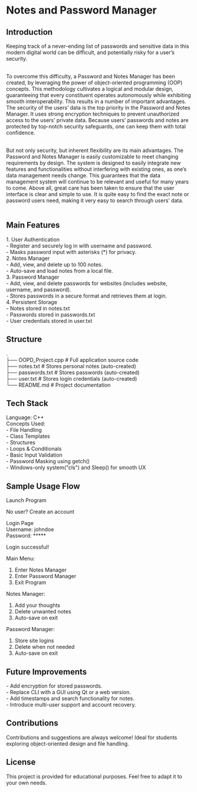 <h1>Notes and Password Manager</h1>
<h2>Introduction</h2>
Keeping track of a never-ending list of passwords and sensitive data in this modern digital world can be difficult, and potentially risky for a user’s security. <br> <br>

To overcome this difficulty, a Password and Notes Manager has been created, by leveraging the power of object-oriented programming (OOP) concepts. This methodology cultivates a logical and modular design, guaranteeing that every constituent operates autonomously while exhibiting smooth interoperability. This results in a number of important advantages. The security of the users’  data is the top priority in the Password and Notes Manager. It uses strong encryption techniques to prevent unauthorized access to the users’ private data. Because users’ passwords and notes are protected by top-notch security safeguards, one can keep them with total confidence. <br> <br>

But not only security, but inherent flexibility are its main advantages. The Password and Notes Manager is easily customizable to meet changing requirements by design. The system is designed to easily integrate new features and functionalities without interfering with existing ones, as one’s data management needs change. This guarantees that the data management system will continue to be relevant and useful for many years to come. Above all,  great care has been taken  to ensure that the user interface is clear and simple to use. It is quite easy to find the exact note or password users need, making it very easy to search through users’ data.  <br> <br>

<h2>Main Features</h2>
1. User Authentication <br>
    - Register and securely log in with username and password. <br>
    - Masks password input with asterisks (*) for privacy. <br>
2. Notes Manager <br>
    - Add, view, and delete up to 100 notes.<br>
    - Auto-save and load notes from a local file.<br>
3. Password Manager<br>
    - Add, view, and delete passwords for websites (includes website, username, and password).<br>
    - Stores passwords in a secure format and retrieves them at login.<br>
4. Persistent Storage<br>
    - Notes stored in notes.txt<br>
    - Passwords stored in passwords.txt<br>
    - User credentials stored in user.txt<br>

<h2>Structure</h2>
.<br>
├── OOPD_Project.cpp       # Full application source code <br>
├── notes.txt              # Stores personal notes (auto-created)<br>
├── passwords.txt          # Stores passwords (auto-created)<br>
├── user.txt               # Stores login credentials (auto-created)<br>
└── README.md              # Project documentation<br>

<h2>Tech Stack</h2>
Language: C++ <br>
Concepts Used: <br>
  - File Handling<br>
  - Class Templates<br>
  - Structures<br>
  - Loops & Conditionals<br>
  - Basic Input Validation<br>
  - Password Masking using getch()<br>
  - Windows-only system("cls") and Sleep() for smooth UX<br>

<h2>Sample Usage Flow</h2>
Launch Program <br>

No user? Create an account <br>

Login Page<br>
Username: johndoe<br>
Password: *****<br>

Login successful!<br>

Main Menu:<br>
1. Enter Notes Manager<br>
2. Enter Password Manager<br>
3. Exit Program<br>

Notes Manager:<br>
1. Add your thoughts<br>
2. Delete unwanted notes<br>
3. Auto-save on exit<br>

Password Manager:<br>
1. Store site logins<br>
2. Delete when not needed<br>
3. Auto-save on exit<br>

<h2>Future Improvements</h2>
- Add encryption for stored passwords.<br>
- Replace CLI with a GUI using Qt or a web version.<br>
- Add timestamps and search functionality for notes.<br>
- Introduce multi-user support and account recovery.<br>

<h2>Contributions</h2>
Contributions and suggestions are always welcome! Ideal for students exploring object-oriented design and file handling.<br>

<h2>License</h2>
This project is provided for educational purposes. Feel free to adapt it to your own needs.<br>



